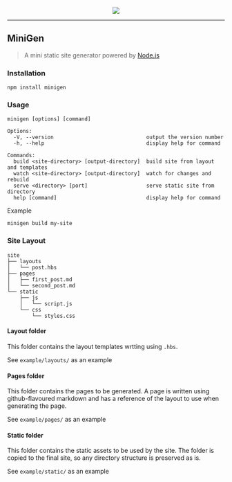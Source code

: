 <p align="center">
  <img src="https://github.com/oneshadab/minigen/blob/master/docs/logo.png">
</p>
<hr>

## MiniGen
> A mini static site generator powered by [Node.js](https://nodejs.org/)

### Installation
```
npm install minigen
```

### Usage
```
minigen [options] [command]

Options:
  -V, --version                              output the version number
  -h, --help                                 display help for command

Commands:
  build <site-directory> [output-directory]  build site from layout and templates
  watch <site-directory> [output-directory]  watch for changes and rebuild
  serve <directory> [port]                   serve static site from directory
  help [command]                             display help for command
```

Example
```
minigen build my-site
```

### Site Layout
```
site
├── layouts
│   └── post.hbs
├── pages
│   ├── first_post.md
│   └── second_post.md
└── static
    ├── js
    │   └── script.js
    └── css
        └── styles.css

```

#### Layout folder
This folder contains the layout templates wrtting using `.hbs`.

See `example/layouts/` as an example

#### Pages folder
This folder contains the pages to be generated. A page is written using github-flavoured markdown and has a reference of the layout to use when generating the page.

See `example/pages/` as an example

#### Static folder
This folder contains the static assets to be used by the site. The folder is copied to the final site, so any directory structure is preserved as is.

See `example/static/` as an example
